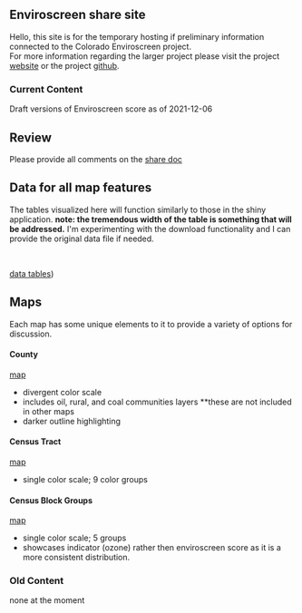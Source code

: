 

## Enviroscreen share site
Hello, this site is for the temporary hosting if preliminary information connected to the Colorado Enviroscreen project.
<br>
For more information regarding the larger project please visit the project [website](https://cdphe.colorado.gov/enviroscreen) or the project [github](https://github.com/GeospatialCentroid/Colorado-EnviroScreen).


### Current Content

Draft versions of Enviroscreen score as of 2021-12-06


## Review

Please provide all comments on the [share doc](https://docs.google.com/document/d/1spdqLdyO7Yq3-OR9cIsTSPYNR1Vj9zFjoAHYo8gqZ94/edit?usp=sharing)

## Data for all map features

The tables visualized here will function similarly to those in the shiny application.
**note: the tremendous width of the table is something that will be addressed.**
I'm experimenting with the download functionality and I can provide the original data file if needed.

<br>

[data tables](https://geospatialcentroid.github.io/enviroscreen/generateScoreTables.html))

## Maps

Each map has some unique elements to it to provide a variety of options for discussion.

#### County

[map](https://geospatialcentroid.github.io/enviroscreen/countyMap.html)

- divergent color scale
- includes oil, rural, and coal communities layers **these are not included in other maps
- darker outline highlighting

#### Census Tract  

[map](https://geospatialcentroid.github.io/enviroscreen/censusTractMap.html)

- single color scale; 9 color groups

#### Census Block Groups

[map](https://geospatialcentroid.github.io/enviroscreen/censusBlockGroupMap.html)

- single color scale; 5 groups
- showcases indicator (ozone) rather then enviroscreen score as it is a more consistent distribution.

### Old Content

none at the moment
